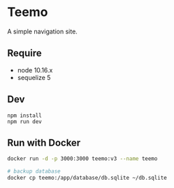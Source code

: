 # Teemo
A simple navigation site.

## Require
- node 10.16.x
- sequelize 5

## Dev
```
npm install
npm run dev
```

## Run with Docker
```sh
docker run -d -p 3000:3000 teemo:v3 --name teemo

# backup database
docker cp teemo:/app/database/db.sqlite ~/db.sqlite
```
